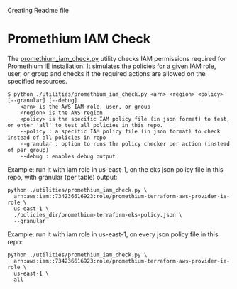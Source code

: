 Creating Readme file

# Promethium IAM Check
The [promethium_iam_check.py](./utilities/promethium_iam_check.py) utility checks IAM permissions required for Promethium IE installation. It simulates the policies for a given IAM role, user, or group and checks if the required actions are allowed on the specified resources.

```
$ python ./utilities/promethium_iam_check.py <arn> <region> <policy> [--granular] [--debug]
    <arn> is the AWS IAM role, user, or group
    <region> is the AWS region
    <policy> is the specific IAM policy file (in json format) to test, or enter 'all' to test all policies in this repo.
    --policy : a specific IAM policy file (in json format) to check instead of all policies in repo
    --granular : option to runs the policy checker per action (instead of per group)
    --debug : enables debug output
```

Example: run it with iam role in us-east-1, on the eks json policy file in this repo, with granular (per table) output:

```
python ./utilities/promethium_iam_check.py \
  arn:aws:iam::734236616923:role/promethium-terraform-aws-provider-ie-role \
  us-east-1 \
  ./policies_dir/promethium-terraform-eks-policy.json \
  --granular
```

Example: run it with iam role in us-east-1, on every json policy file in this repo:

```
python ./utilities/promethium_iam_check.py \
  arn:aws:iam::734236616923:role/promethium-terraform-aws-provider-ie-role \
  us-east-1 \
  all
```